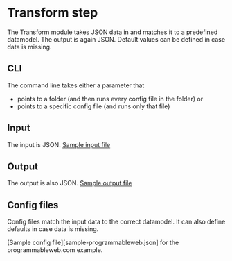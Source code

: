 # Transform step
The Transform module takes JSON data in and matches it to a predefined datamodel. The output is again JSON.
Default values can be defined in case data is missing.

## CLI
The command line takes either a parameter that
- points to a folder (and then runs every config file in the folder) or
- points to a specific config file (and runs only that file)


## Input
The input is JSON.
[Sample input file](sampe-in.json)

## Output
The output is also JSON.
[Sample output file](sample-out.json)


## Config files
Config files match the input data to the correct datamodel. It can also define defaults in case data is missing.

[Sample config file][sample-programmableweb.json] for the programmableweb.com example.
